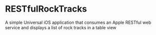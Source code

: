 # RESTfulRockTracks
A simple Universal iOS application that consumes an Apple RESTful web service and displays a list of rock tracks in a table view
